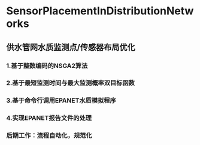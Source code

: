 # SensorPlacementInDistributionNetworks

## 供水管网水质监测点/传感器布局优化

### 1.基于整数编码的NSGA2算法
### 2.基于最短监测时间与最大监测概率双目标函数
### 3.基于命令行调用EPANET水质模拟程序
### 4.实现EPANET报告文件的处理
### 后期工作：流程自动化，规范化